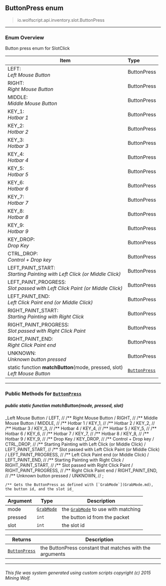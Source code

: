 ## ButtonPress __enum__

>io.wolfscript.api.inventory.slot.ButtonPress

---

### Enum Overview

Button press enum for SlotClick

Item | Type   
--- | :--- 
LEFT: <br> _Left Mouse Button_ | ButtonPress
RIGHT: <br> _Right Mouse Button_ | ButtonPress
MIDDLE: <br> _Middle Mouse Button_ | ButtonPress
KEY_1: <br> _Hotbar 1_ | ButtonPress
KEY_2: <br> _Hotbar 2_ | ButtonPress
KEY_3: <br> _Hotbar 3_ | ButtonPress
KEY_4: <br> _Hotbar 4_ | ButtonPress
KEY_5: <br> _Hotbar 5_ | ButtonPress
KEY_6: <br> _Hotbar 6_ | ButtonPress
KEY_7: <br> _Hotbar 7_ | ButtonPress
KEY_8: <br> _Hotbar 8_ | ButtonPress
KEY_9: <br> _Hotbar 9_ | ButtonPress
KEY_DROP: <br> _Drop Key_ | ButtonPress
CTRL_DROP: <br> _Control + Drop key_ | ButtonPress
LEFT_PAINT_START: <br> _Starting Painting with Left Click (or Middle Click)_ | ButtonPress
LEFT_PAINT_PROGRESS: <br> _Slot passed with Left Click Paint (or Middle Click)_ | ButtonPress
LEFT_PAINT_END: <br> _Left Click Paint end (or Middle Click)_ | ButtonPress
RIGHT_PAINT_START: <br> _Starting Painting with Right Click_ | ButtonPress
RIGHT_PAINT_PROGRESS: <br> _Slot passed with Right Click Paint_ | ButtonPress
RIGHT_PAINT_END: <br> _Right Click Paint end_ | ButtonPress
UNKNOWN: <br> _Unknown button pressed_ | ButtonPress
static function __matchButton__(mode, pressed, slot) <br> _Left Mouse Button_ | [`ButtonPress`](ButtonPress.md)



---


### Public Methods for [`ButtonPress`](ButtonPress.md)

##### <a id='matchbutton'></a>public static function __matchButton__(mode, pressed, slot)

_Left Mouse Button /
    LEFT,
    //
    /** Right Mouse Button /
    RIGHT,
    //
    /** Middle Mouse Button /
    MIDDLE,
    //
    /** Hotbar 1 /
    KEY_1,
    //
    /** Hotbar 2 /
    KEY_2,
    //
    /** Hotbar 3 /
    KEY_3,
    //
    /** Hotbar 4 /
    KEY_4,
    //
    /** Hotbar 5 /
    KEY_5,
    //
    /** Hotbar 6 /
    KEY_6,
    //
    /** Hotbar 7 /
    KEY_7,
    //
    /** Hotbar 8 /
    KEY_8,
    //
    /** Hotbar 9 /
    KEY_9,
    //
    /** Drop Key /
    KEY_DROP,
    //
    /** Control + Drop key /
    CTRL_DROP,
    //
    /** Starting Painting with Left Click (or Middle Click) /
    LEFT_PAINT_START,
    //
    /** Slot passed with Left Click Paint (or Middle Click) /
    LEFT_PAINT_PROGRESS,
    //
    /** Left Click Paint end (or Middle Click) /
    LEFT_PAINT_END,
    //
    /** Starting Painting with Right Click /
    RIGHT_PAINT_START,
    //
    /** Slot passed with Right Click Paint /
    RIGHT_PAINT_PROGRESS,
    //
    /** Right Click Paint end /
    RIGHT_PAINT_END,
    //
    /** Unknown button pressed /
    UNKNOWN,
    //
    ;

    /** Gets the ButtonPress as defined with [`GrabMode`](GrabMode.md), the button id, and the slot id_

Argument | Type | Description  
--- | --- | --- 
mode | [`GrabMode`](GrabMode.md) | the [`GrabMode`](GrabMode.md) to use with matching
pressed | `int` | the button id from the packet
slot | `int` | the slot id

Returns | Description
--- | --- 
[`ButtonPress`](ButtonPress.md) | the ButtonPress constant that matches with the arguments


---


###### This file was system generated using custom scripts copyright (c) 2015 Mining Wolf.
	

